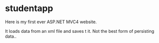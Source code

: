 studentapp
==========

Here is my first ever ASP.NET MVC4 website.

It loads data from an xml file and saves t it. Not the best form of persisting data..
